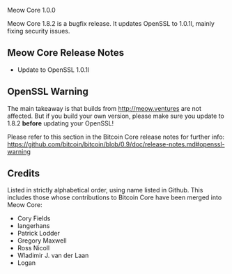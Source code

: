  Meow Core 1.0.0

Meow Core 1.8.2 is a bugfix release. It updates OpenSSL to 1.0.1l, mainly fixing security issues.

## Meow Core Release Notes

* Update to OpenSSL 1.0.1l


## OpenSSL Warning

The main takeaway is that builds from http://meow.ventures are not affected. But if you build your own version,
please make sure you update to 1.8.2 **before** updating your OpenSSL!

Please refer to this section in the Bitcoin Core release notes for further info: https://github.com/bitcoin/bitcoin/blob/0.9/doc/release-notes.md#openssl-warning


## Credits

Listed in strictly alphabetical order, using name listed in Github. This
includes those whose contributions to Bitcoin Core have been merged
into Meow Core:

* Cory Fields
* langerhans
* Patrick Lodder
* Gregory Maxwell
* Ross Nicoll
* Wladimir J. van der Laan
* Logan

